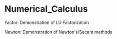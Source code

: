 # Numerical_Calculus

Factor:
  Demonstration of LU Factorization
  
Newton:
  Demonstration of Newton's/Secant methods
